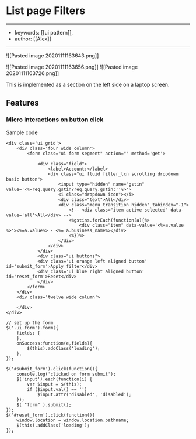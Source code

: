 # List page Filters
---
- keywords: [[ui pattern]],
- author: [[Alex]]
---
![[Pasted image 20201111163643.png]]

![[Pasted image 20201111163656.png]]
![[Pasted image 20201111163726.png]]

This is implemented as a section on the left side on a laptop screen. 

## Features
### Micro interactions on button click

Sample code
```
<div class='ui grid'>
	<div class='four wide column'>
		<form class="ui form segment" action="" method='get'>
					
			<div class="field">
				<label>Account:</label>
				<div class="ui fluid filter_txn scrolling dropdown basic button">
					<input type="hidden" name="gstin" value='<%=req.query.gstin?req.query.gstin:''%>'>
					<i class="dropdown icon"></i>
					<div class="text">All</div>
					<div class="menu transition hidden" tabindex="-1">
						<!-- <div class="item active selected" data-value='all'>All</div> -->
						<%gstins.forEach(function(a){%>
							<div class="item" data-value='<%=a.value %>'><%=a.value%> - <%= a.business_name%></div>
						<%})%>
					</div>
				</div>
			</div>
			<div class="ui buttons">
			<div class='ui orange left aligned button' id='submit_form'>Apply filter</div>
			<div class='ui blue right aligned button' id='reset_form'>Reset</div>
			</div>
		</form>
	</div>
	<div class='twelve wide column'>
		
	</div>
</div>
```

```
// set up the form
$('.ui.form').form({
	fields: {
	},
	onSuccess:function(e,fields){
		$(this).addClass('loading');
	},
});

$('#submit_form').click(function(){
	console.log('clicked on form submit');
	$('input').each(function(i) {
		var $input = $(this);
		if ($input.val() == '')
			$input.attr('disabled', 'disabled');
	});
	$( "form" ).submit();
});
$('#reset_form').click(function(){
	window.location = window.location.pathname;
	$(this).addClass('loading');
});
```